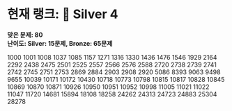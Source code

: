 # 현재 랭크: 🥈 Silver 4  
**맞은 문제: 80**  
**난이도: Silver: 15문제, Bronze: 65문제**  

1000 1001 1008 1037 1085 1157 1271 1316 1330 1436 1476 1546 1929 2164 2292 2438 2475 2501 2525 2557 2566 2576 2588 2720 2738 2739 2741 2742 2745 2751 2753 2869 2884 2903 2908 2920 5086 8393 9063 9498 9655 10039 10171 10172 10430 10718 10773 10798 10815 10817 10828 10845 10869 10870 10871 10926 10950 10951 10952 10998 11005 11021 11022 11047 11720 14681 15894 18108 18258 24262 24313 24723 24883 25304 28278
